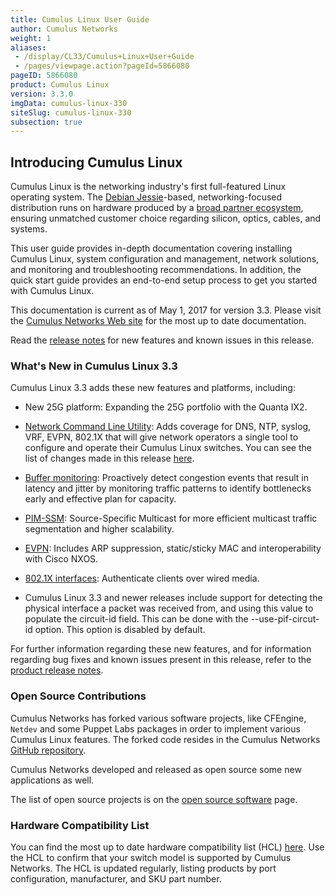 ```yaml
---
title: Cumulus Linux User Guide
author: Cumulus Networks
weight: 1
aliases:
 - /display/CL33/Cumulus+Linux+User+Guide
 - /pages/viewpage.action?pageId=5866080
pageID: 5866080
product: Cumulus Linux
version: 3.3.0
imgData: cumulus-linux-330
siteSlug: cumulus-linux-330
subsection: true
---
```

## <span>Introducing Cumulus Linux</span>

Cumulus Linux is the networking industry's first full-featured Linux
operating system. The [Debian
Jessie](https://www.debian.org/releases/jessie/)-based,
networking-focused distribution runs on hardware produced by a [broad
partner ecosystem](http://cumulusnetworks.com/hcl/), ensuring unmatched
customer choice regarding silicon, optics, cables, and systems.

This user guide provides in-depth documentation covering installing
Cumulus Linux, system configuration and management, network solutions,
and monitoring and troubleshooting recommendations. In addition, the
quick start guide provides an end-to-end setup process to get you
started with Cumulus Linux.

This documentation is current as of May 1, 2017 for version 3.3. Please
visit the [Cumulus Networks Web site](http://docs.cumulusnetworks.com)
for the most up to date documentation.

Read the [release
notes](https://support.cumulusnetworks.com/hc/en-us/articles/115002201048)
for new features and known issues in this release.

### <span>What's New in Cumulus Linux 3.3</span>

Cumulus Linux 3.3 adds these new features and platforms, including:

  - New 25G platform: Expanding the 25G portfolio with the Quanta IX2.

  - [Network Command Line
    Utility](/version/cumulus-linux-330/System_Configuration/Network_Command_Line_Utility):
    Adds coverage for DNS, NTP, syslog, VRF, EVPN, 802.1X that will give
    network operators a single tool to configure and operate their
    Cumulus Linux switches. You can see the list of changes made in this
    release
    [here](https://support.cumulusnetworks.com/hc/en-us/articles/115005751268).

  - [Buffer
    monitoring](/version/cumulus-linux-330/Monitoring_and_Troubleshooting/Buffer_Monitoring):
    Proactively detect congestion events that result in latency and
    jitter by monitoring traffic patterns to identify bottlenecks early
    and effective plan for capacity.

  - [PIM-SSM](/version/cumulus-linux-330/Layer_Three/Protocol_Independent_Multicast_-_PIM):
    Source-Specific Multicast for more efficient multicast traffic
    segmentation and higher scalability.

  - [EVPN](/version/cumulus-linux-330/Network_Virtualization/Ethernet_Virtual_Private_Network_-_EVPN):
    Includes ARP suppression, static/sticky MAC and interoperability
    with Cisco NXOS.

  - [802.1X
    interfaces](/version/cumulus-linux-330/Interface_Configuration_and_Management/802.1X_Interfaces):
    Authenticate clients over wired media.

  - Cumulus Linux 3.3 and newer releases include support for detecting
    the physical interface a packet was received from, and using this
    value to populate the circuit-id field. This can be done with the
    --use-pif-circut-id option. This option is disabled by default.

For further information regarding these new features, and for
information regarding bug fixes and known issues present in this
release, refer to the [product release
notes](https://support.cumulusnetworks.com/hc/en-us/articles/115005751148).

### <span>Open Source Contributions</span>

Cumulus Networks has forked various software projects, like CFEngine,
`Netdev` and some Puppet Labs packages in order to implement various
Cumulus Linux features. The forked code resides in the Cumulus Networks
[GitHub repository](https://github.com/CumulusNetworks).

Cumulus Networks developed and released as open source some new
applications as well.

The list of open source projects is on the [open source
software](http://oss.cumulusnetworks.com/) page.

### <span>Hardware Compatibility List</span>

You can find the most up to date hardware compatibility list (HCL)
[here](http://cumulusnetworks.com/hcl/). Use the HCL to confirm that
your switch model is supported by Cumulus Networks. The HCL is updated
regularly, listing products by port configuration, manufacturer, and SKU
part number.

<article id="html-search-results" class="ht-content" style="display: none;">

</article>

<footer id="ht-footer">

</footer>

